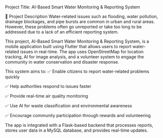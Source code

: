 Project Title: AI-Based Smart Water Monitoring & Reporting System

📌 Project Description
Water-related issues such as flooding, water pollution, drainage blockages, and pipe bursts are common in urban and rural areas. However, these problems often go unreported or take too long to be addressed due to a lack of an efficient reporting system.

This project, AI-Based Smart Water Monitoring & Reporting System, is a mobile application built using Flutter that allows users to report water-related issues in real-time. The app uses OpenStreetMap for location tracking, AI for image analysis, and a volunteer system to engage the community in water conservation and disaster response.

This system aims to:
✅ Enable citizens to report water-related problems quickly

✅ Help authorities respond to issues faster

✅ Provide real-time air quality monitoring

✅ Use AI for waste classification and environmental awareness

✅ Encourage community participation through rewards and volunteering

The app is integrated with a Flask-based backend that processes reports, stores user data in a MySQL database, and provides real-time updates.
